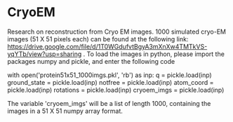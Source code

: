 # CryoEM
Research on reconstruction from Cryo EM images. 1000 simulated cryo-EM images (51 X 51 pixels each) can be found at the following link:
https://drive.google.com/file/d/1T0WGdufvtBgyA3mXnXw4TMTkVS-yqYTb/view?usp=sharing .
To load the images in python, please import the packages numpy and pickle, and enter the following code

with open('protein51x51_1000imgs.pkl', 'rb') as inp:
    q = pickle.load(inp)
    ground_state = pickle.load(inp)
    notfree = pickle.load(inp)
    atom_coord = pickle.load(inp)
    rotations = pickle.load(inp)
    cryoem_imgs = pickle.load(inp)
    
The variable 'cryoem_imgs' will be a list of length 1000, containing the images in a 51 X 51 numpy array format.

